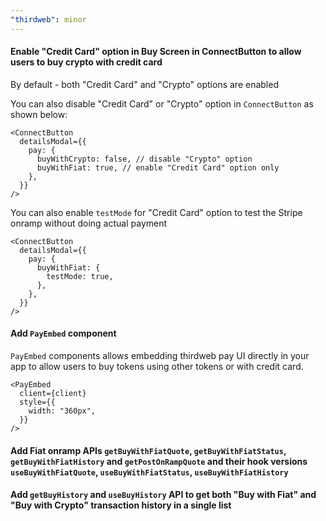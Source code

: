 ```yaml
---
"thirdweb": minor
---
```


#### Enable "Credit Card" option in Buy Screen in ConnectButton to allow users to buy crypto with credit card

By default - both "Credit Card" and "Crypto" options are enabled

You can also disable "Credit Card" or "Crypto" option in `ConnectButton` as shown below:

```tsx
<ConnectButton
  detailsModal={{
    pay: {
      buyWithCrypto: false, // disable "Crypto" option
      buyWithFiat: true, // enable "Credit Card" option only
    },
  }}
/>
```

You can also enable `testMode` for "Credit Card" option to test the Stripe onramp without doing actual payment

```tsx
<ConnectButton
  detailsModal={{
    pay: {
      buyWithFiat: {
        testMode: true,
      },
    },
  }}
/>
```

#### Add `PayEmbed` component

`PayEmbed` components allows embedding thirdweb pay UI directly in your app to allow users to buy tokens using other tokens or with credit card.

```tsx
<PayEmbed
  client={client}
  style={{
    width: "360px",
  }}
/>
```

#### Add Fiat onramp APIs `getBuyWithFiatQuote`, `getBuyWithFiatStatus`, `getBuyWithFiatHistory` and `getPostOnRampQuote` and their hook versions `useBuyWithFiatQuote`, `useBuyWithFiatStatus`, `useBuyWithFiatHistory`

#### Add `getBuyHistory` and `useBuyHistory` API to get both "Buy with Fiat" and "Buy with Crypto" transaction history in a single list

